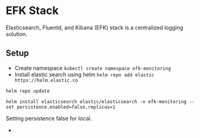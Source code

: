 # EFK Stack

Elasticsearch, Fluentd, and Kibana (EFK) stack is a centralized logging solution.


## Setup

- Create namespace `kubectl create namespace efk-monitoring`
- Install elastic search using helm
`helm repo add elastic https://helm.elastic.co`

`helm repo update`


`helm install elasticsearch elastic/elasticsearch -n efk-monitoring --set persistence.enabled=false,replicas=1`

Setting persistence false for local.

- 

